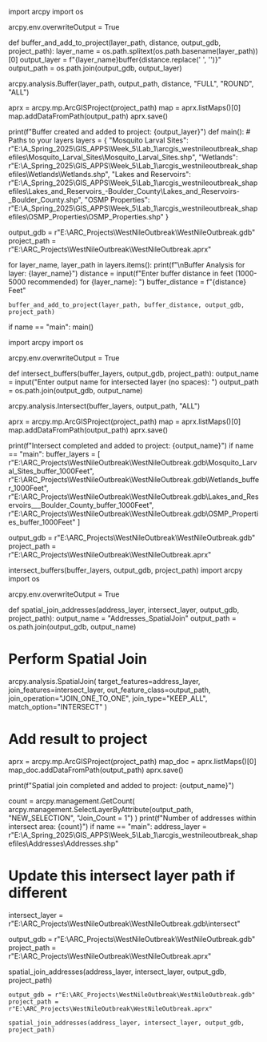import arcpy import os

arcpy.env.overwriteOutput = True

def buffer_and_add_to_project(layer_path, distance, output_gdb, project_path): layer_name = os.path.splitext(os.path.basename(layer_path))[0] output_layer = f"{layer_name}buffer{distance.replace(' ', '')}" output_path = os.path.join(output_gdb, output_layer)

arcpy.analysis.Buffer(layer_path, output_path, distance, "FULL", "ROUND", "ALL")

aprx = arcpy.mp.ArcGISProject(project_path)
map = aprx.listMaps()[0]
map.addDataFromPath(output_path)
aprx.save()

print(f"Buffer created and added to project: {output_layer}")
def main(): # Paths to your layers layers = { "Mosquito Larval Sites": r"E:\A_Spring_2025\GIS_APPS\Week_5\Lab_1\arcgis_westnileoutbreak_shapefiles\Mosquito_Larval_Sites\Mosquito_Larval_Sites.shp", "Wetlands": r"E:\A_Spring_2025\GIS_APPS\Week_5\Lab_1\arcgis_westnileoutbreak_shapefiles\Wetlands\Wetlands.shp", "Lakes and Reservoirs": r"E:\A_Spring_2025\GIS_APPS\Week_5\Lab_1\arcgis_westnileoutbreak_shapefiles\Lakes_and_Reservoirs_-Boulder_County\Lakes_and_Reservoirs-_Boulder_County.shp", "OSMP Properties": r"E:\A_Spring_2025\GIS_APPS\Week_5\Lab_1\arcgis_westnileoutbreak_shapefiles\OSMP_Properties\OSMP_Properties.shp" }

output_gdb = r"E:\ARC_Projects\WestNileOutbreak\WestNileOutbreak.gdb"
project_path = r"E:\ARC_Projects\WestNileOutbreak\WestNileOutbreak.aprx"

for layer_name, layer_path in layers.items():
    print(f"\nBuffer Analysis for layer: {layer_name}")
    distance = input(f"Enter buffer distance in feet (1000-5000 recommended) for {layer_name}: ")
    buffer_distance = f"{distance} Feet"

    buffer_and_add_to_project(layer_path, buffer_distance, output_gdb, project_path)
if name == "main": main()

import arcpy import os

arcpy.env.overwriteOutput = True

def intersect_buffers(buffer_layers, output_gdb, project_path): output_name = input("Enter output name for intersected layer (no spaces): ") output_path = os.path.join(output_gdb, output_name)

arcpy.analysis.Intersect(buffer_layers, output_path, "ALL")

aprx = arcpy.mp.ArcGISProject(project_path)
map = aprx.listMaps()[0]
map.addDataFromPath(output_path)
aprx.save()

print(f"Intersect completed and added to project: {output_name}")
if name == "main": buffer_layers = [ r"E:\ARC_Projects\WestNileOutbreak\WestNileOutbreak.gdb\Mosquito_Larval_Sites_buffer_1000Feet", r"E:\ARC_Projects\WestNileOutbreak\WestNileOutbreak.gdb\Wetlands_buffer_1000Feet", r"E:\ARC_Projects\WestNileOutbreak\WestNileOutbreak.gdb\Lakes_and_Reservoirs___Boulder_County_buffer_1000Feet", r"E:\ARC_Projects\WestNileOutbreak\WestNileOutbreak.gdb\OSMP_Properties_buffer_1000Feet" ]

output_gdb = r"E:\ARC_Projects\WestNileOutbreak\WestNileOutbreak.gdb"
project_path = r"E:\ARC_Projects\WestNileOutbreak\WestNileOutbreak.aprx"

intersect_buffers(buffer_layers, output_gdb, project_path)
import arcpy import os

arcpy.env.overwriteOutput = True

def spatial_join_addresses(address_layer, intersect_layer, output_gdb, project_path): output_name = "Addresses_SpatialJoin" output_path = os.path.join(output_gdb, output_name)

# Perform Spatial Join
arcpy.analysis.SpatialJoin(
    target_features=address_layer,
    join_features=intersect_layer,
    out_feature_class=output_path,
    join_operation="JOIN_ONE_TO_ONE",
    join_type="KEEP_ALL",
    match_option="INTERSECT"
)

# Add result to project
aprx = arcpy.mp.ArcGISProject(project_path)
map_doc = aprx.listMaps()[0]
map_doc.addDataFromPath(output_path)
aprx.save()

print(f"Spatial join completed and added to project: {output_name}")


count = arcpy.management.GetCount(
    arcpy.management.SelectLayerByAttribute(output_path, "NEW_SELECTION", "Join_Count = 1")
)
print(f"Number of addresses within intersect area: {count}")
if name == "main": address_layer = r"E:\A_Spring_2025\GIS_APPS\Week_5\Lab_1\arcgis_westnileoutbreak_shapefiles\Addresses\Addresses.shp"

# Update this intersect layer path if different
intersect_layer = r"E:\ARC_Projects\WestNileOutbreak\WestNileOutbreak.gdb\intersect"

output_gdb = r"E:\ARC_Projects\WestNileOutbreak\WestNileOutbreak.gdb"
project_path = r"E:\ARC_Projects\WestNileOutbreak\WestNileOutbreak.aprx"

spatial_join_addresses(address_layer, intersect_layer, output_gdb, project_path)

    output_gdb = r"E:\ARC_Projects\WestNileOutbreak\WestNileOutbreak.gdb"
    project_path = r"E:\ARC_Projects\WestNileOutbreak\WestNileOutbreak.aprx"

    spatial_join_addresses(address_layer, intersect_layer, output_gdb, project_path)

